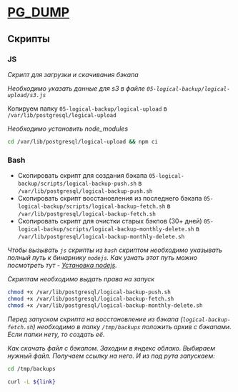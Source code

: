# [PG_DUMP](https://postgrespro.ru/docs/postgresql/13/app-pgdump)

## Скрипты

### JS

*Скрипт для загрузки и скачивания бэкапа*

*Необходимо указать данные для s3 в файле `05-logical-backup/logical-upload/s3.js`*

Копируем папку `05-logical-backup/logical-upload` в `/var/lib/postgresql/logical-upload`

*Необходимо установить node_modules*

```bash
cd /var/lib/postgresql/logical-upload && npm ci
```

### Bash

* Скопировать скрипт для создания бэкапа `05-logical-backup/scripts/logical-backup-push.sh` в `/var/lib/postgresql/logical-backup-push.sh`
* Скопировать скрипт восстановления из последнего бэкапа `05-logical-backup/scripts/logical-backup-fetch.sh` в `/var/lib/postgresql/logical-backup-fetch.sh`
* Скопировать скрипт для очистки старых бэкпов (30+ дней) `05-logical-backup/scripts/logical-backup-monthly-delete.sh` в `/var/lib/postgresql/logical-backup-monthly-delete.sh`

*Чтобы вызывать `js` скрипты из `bash` скриптом необходимо указывать полный путь к бинарнику `nodejs`. Как узнать этот путь можно посмотреть тут - [Установка nodejs](../../02-nodejs/install.md).*

*Скриптам необходимо выдать права на запуск*

```bash
chmod +x /var/lib/postgresql/logical-backup-push.sh
chmod +x /var/lib/postgresql/logical-backup-fetch.sh
chmod +x /var/lib/postgresql/logical-backup-monthly-delete.sh
```

*Перед запуском скрипта на восстановление из бэкапа (`logical-backup-fetch.sh`) необходимо в папку `/tmp/backups` положить архив с бэкапами. Если папки нету, то создать её.*

*Как скачать файл c бэкапом. Заходим в яндекс облако. Выбираем нужный файл. Получаем ссылку на него. И из под рута запускаем:*

```bash
cd /tmp/backups

curl -L ${link}
```
